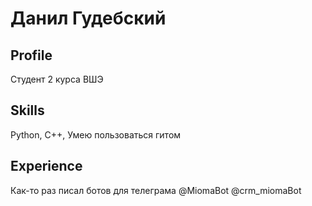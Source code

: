 # Данил Гудебский

## Profile
Студент 2 курса ВШЭ

## Skills
Python, C++, Умею пользоваться гитом

## Experience
Как-то раз писал ботов для телеграма @MiomaBot @crm_miomaBot

